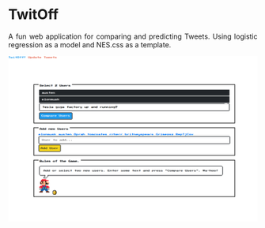 # TwitOff
<p style="text-align: justify;">
A fun web application for comparing and predicting Tweets. Using logistic regression as 
a model and NES.css as a template.
</p>

<p align="center">
  <img src="https://raw.githubusercontent.com/andronikmk/TwitOff/master/img/home.png">
</p>
